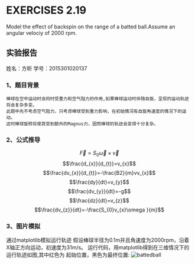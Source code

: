 # EXERCISES 2.19
  Model the effect of backspin on the range of a batted ball.Assume an angular velociy of 2000 rpm.
## 实验报告
姓名：方昕 学号：2015301020137

### 1、题目背景
    棒球在空中运动时会同时受重力和空气阻力的作用,如果棒球运动时伴随自旋，呈现的运动轨迹将会复杂多变。
    此题中先不考虑空气阻力，只考虑棒球受到重力影响，在初始情况有自旋角速度的情况下的运动。
    这时棒球旋转将使其受到额外的Magnus力，因而棒球的轨迹会变得十分复杂。
### 2、公式推导
$$\vec{F}=S_{0}\vec{\omega}\times\vec{v}$$
$$\frac{d_{x}}{d_{t}}=v_{x}$$
$$\frac{dv_{x}}{d_{t}}=-\frac{B2}{m}vv_{x}$$
$$\frac{dy}{dt}=v_{y}$$
$$\frac{dv_{y}}{dt}=-g$$
$$\frac{dz}{dt}=v_{z}$$
$$\frac{dv_{z}}{dt}=-\frac{S_{0}v_{x}\omega }{m}$$
### 3、图片模拟
通过matplotlib模拟运行轨迹
假设棒球半径为0.1m并且角速度为2000rpm，沿着X轴正方向运动，初速度为31m/s。
运行代码，用matplotlib得到在三维情况下的运行轨迹如图,其中红色为 起始位置，黑色为最终位置:
![battedball](https://pan.baidu.com/s/1nv9R2kD)

